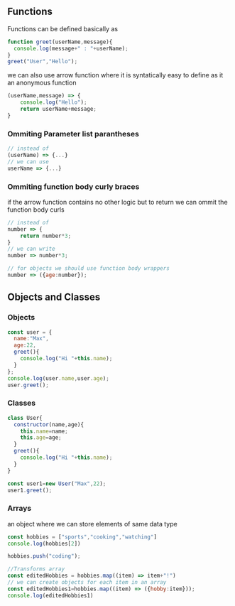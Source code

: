 ## Functions
Functions can be defined basically as 
```javascript
function greet(userName,message){
  console.log(message+" : "+userName);
}
greet("User","Hello");
```
we can also use arrow function where it is syntatically easy to define as it an anonymous function 
```javascript
(userName,message) => {
    console.log("Hello");
    return userName+message;
}
```
### Ommiting Parameter list parantheses
```javascript
// instead of
(userName) => {...}
// we can use 
userName => {...}
```
### Ommiting function body curly braces
if the arrow function contains no other logic but to return we can ommit the function body curls
```javascript
// instead of
number => {
    return number*3;
} 
// we can write
number => number*3;

// for objects we should use function body wrappers
number => ({age:number});
```
## Objects and Classes
### Objects 
```javascript
const user = {
  name:"Max",
  age:22,
  greet(){
    console.log("Hi "+this.name);
  }
};
console.log(user.name,user.age);
user.greet();
```
### Classes
```javascript
class User{
  constructor(name,age){
    this.name=name;
    this.age=age;
  }
  greet(){
    console.log("Hi "+this.name);
  }
}

const user1=new User("Max",22);
user1.greet();
```
### Arrays
an object where we can store elements of same data type
```javascript
const hobbies = ["sports","cooking","watching"]
console.log(hobbies[2])

hobbies.push("coding");

//Transforms array
const editedHobbies = hobbies.map((item) => item+"!")
// we can create objects for each item in an array
const editedHobbies1=hobbies.map((item) => ({hobby:item}));
console.log(editedHobbies1)
```
